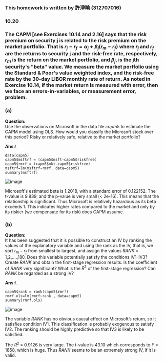 ### This homework is written by 許淨喻 (312707016)
### 10.20
### The CAPM [see Exercises 10.14 and 2.16] says that the risk premium on security j is related to the risk premium on the market portfolio. That is $r_j - r_f = \alpha_j + \beta_j (r_m - r_f)$ where $r_j$ and $r_f$ are the returns to security j and the risk-free rate, respectively, $r_m$ is the return on the market portfolio, and $\beta_j$, is the jth security's "beta" value. We measure the market portfolio using the Standard & Poor's value weighted index, and the risk-free rate by the 30-day LIBOR monthly rate of return. As noted in Exercise 10.14, if the market return is measured with error, then we face an errors-in-variables, or measurement error, problem.


### (a)
**Question:**\
Use the observations on Microsoft in the data file $capm5$ to estimate the CAPM model using OLS.
How would you classify the Microsoft stock over this period? Risky or relatively safe, relative to the market portfolio?

**Ans:**\

```{R }
data(capm5)
capm5$msftrf = (capm5$msft-capm5$riskfree)
capm5$rmrf = (capm5$mkt-capm5$riskfree)
msftrf=lm(msftrf~rmrf, data=capm5)
summary(msftrf)
```
![image](https://github.com/HWTeng-Course/202402-Financial-Econometrics/assets/71587037/a2cd5d76-7be8-483a-8207-f280cbe826d7)

Microsoft's estimated beta is 1.2018, with a standard error of 0.122152. The t-value is 9.839, and the p-value is very small (< 2e-16). This means that the relationship is significant. Thus Microsoft is relatively hazardous as its beta exceeds 1. This indicates higher rates compared to the market and only by its riskier (we compensate for its risk) does CAPM assume.

### (b)
**Question:**\
It has been suggested that it is possible to construct an IV by ranking the values of the explanatory variable and using the rank as the IV, that is, we sort $r_m - r_f$ from smallest to largest, and assign the values $RANK$ = 1,2,....,180. Does this variable potentially satisfy the conditions IV1-IV3? Create $RANK$ and obtain the first-stage regression results. Is the coefficient of $RANK$ very significant? What is the $R^2$ of the first-stage regression? Can $RANK$ be regarded as a strong IV?

**Ans:**\

```{R }
capm5$rank = rank(capm5$rmrf)
rmrf.ols=lm(rmrf~rank , data=capm5)
summary(rmrf.ols)
```
![image](https://github.com/HWTeng-Course/202402-Financial-Econometrics/assets/71587037/fd0d3082-120d-4348-a5ee-897b9e14850d)

The variable $RANK$ has no obvious causal effect on Microsoft’s return, so it satisfies condition IV1. This classification is probably exogenous to satisfy IV2. The ranking should be highly predictive so that IV3 is likely to be satisfied. 

The $R^2$ = 0.9126 is very large. The t-value is 43.10 which corresponds to F = 1858, which is huge. Thus $RANK$ seems to be an extremely strong IV, if it is valid.
